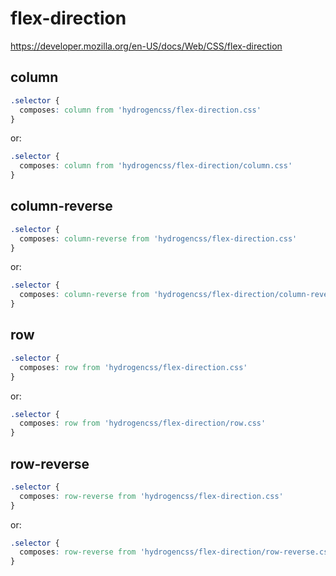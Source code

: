 # flex-direction

https://developer.mozilla.org/en-US/docs/Web/CSS/flex-direction

## column
```css
.selector {
  composes: column from 'hydrogencss/flex-direction.css'
}
```

or:
```css
.selector {
  composes: column from 'hydrogencss/flex-direction/column.css'
}
```

## column-reverse
```css
.selector {
  composes: column-reverse from 'hydrogencss/flex-direction.css'
}
```

or:
```css
.selector {
  composes: column-reverse from 'hydrogencss/flex-direction/column-reverse.css'
}
```

## row
```css
.selector {
  composes: row from 'hydrogencss/flex-direction.css'
}
```

or:
```css
.selector {
  composes: row from 'hydrogencss/flex-direction/row.css'
}
```

## row-reverse
```css
.selector {
  composes: row-reverse from 'hydrogencss/flex-direction.css'
}
```

or:
```css
.selector {
  composes: row-reverse from 'hydrogencss/flex-direction/row-reverse.css'
}
```

